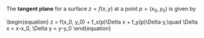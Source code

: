 The **tangent plane** for a surface $z = f(x,y)$ at a point $p=(x_0, y_0)$ is given by

\begin{equation}
z = f(x_0, y_0) + f_x(p)\Delta x + f_y(p)\Delta y,\quad \Delta x = x-x_0, \Delta y = y-y_0
\end{equation}